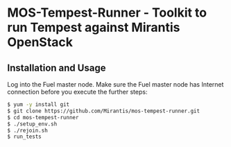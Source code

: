 MOS-Tempest-Runner - Toolkit to run Tempest against Mirantis OpenStack
======================================================================

Installation and Usage
----------------------
Log into the Fuel master node. Make sure the Fuel master node has 
Internet connection before you execute the further steps:

```bash
$ yum -y install git
$ git clone https://github.com/Mirantis/mos-tempest-runner.git
$ cd mos-tempest-runner
$ ./setup_env.sh
$ ./rejoin.sh
$ run_tests
```
